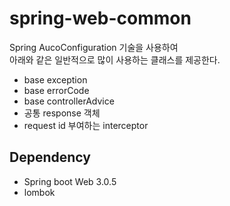 # spring-web-common
Spring AucoConfiguration 기술을 사용하여  
아래와 같은 일반적으로 많이 사용하는 클래스를 제공한다.
- base exception
- base errorCode
- base controllerAdvice
- 공통 response 객체
- request id 부여하는 interceptor

## Dependency
- Spring boot Web 3.0.5
- lombok
